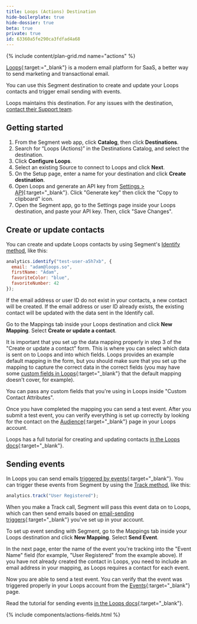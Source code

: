 ```yaml
---
title: Loops (Actions) Destination
hide-boilerplate: true
hide-dossier: true
beta: true
private: true
id: 63360a5fe290ca3fdfad4a68
---
```


{% include content/plan-grid.md name="actions" %}

[Loops](https://loops.so?utm_source=segmentio&utm_medium=docs&utm_campaign=partners){:target:="_blank"} is a modern email platform for SaaS, a better way to send marketing and transactional email.

You can use this Segment destination to create and update your Loops contacts and trigger email sending with events.

Loops maintains this destination. For any issues with the destination, [contact their Support team](mailto:help@loops.so).

## Getting started

1. From the Segment web app, click **Catalog**, then click **Destinations**.
2. Search for “Loops (Actions)” in the Destinations Catalog, and select the destination.
3. Click **Configure Loops**.
4. Select an existing Source to connect to Loops and click **Next**.
5. On the Setup page, enter a name for your destination and click **Create destination**. 
6. Open Loops and generate an API key from [Settings > API](https://app.loops.so/settings?page=api){:target="_blank"}. Click "Generate key" then click the "Copy to clipboard" icon.
7. Open the Segment app, go to the Settings page inside your Loops destination, and paste your API key. Then, click "Save Changes".

## Create or update contacts

You can create and update Loops contacts by using Segment's [Identify method](/docs/connections/spec/identify/), like this:

```javascript
analytics.identify("test-user-a5h7xb", {
  email: "adam@loops.so",
  firstName: "Adam",
  favoriteColor: "blue",
  favoriteNumber: 42
});
```

If the email address or user ID do not exist in your contacts, a new contact will be created. If the email address or user ID already exists, the existing contact will be updated with the data sent in the Identify call.

Go to the Mappings tab inside your Loops destination and click **New Mapping**. Select **Create or update a contact**.

It is important that you set up the data mapping properly in step 3 of the "Create or update a contact" form. This is where you can select which data is sent on to Loops and into which fields. Loops provides an example default mapping in the form, but you should make sure that you set up the mapping to capture the correct data in the correct fields (you may have some [custom fields in Loops](https://loops.so/docs/add-users/properties){:target="_blank"} that the default mapping doesn't cover, for example).

You can pass any custom fields that you're using in Loops inside "Custom Contact Attributes".

Once you have completed the mapping you can send a test event. After you submit a test event, you can verify everything is set up correctly by looking for the contact on the [Audience](https://app.loops.so/audience){:target="_blank"} page in your Loops account.

Loops has a full tutorial for creating and updating contacts [in the Loops docs](https://loops.so/docs/add-users/segment#create-or-update-contact){:target="_blank"}.

## Sending events

In Loops you can send emails [triggered by events](https://loops.so/docs/loop-builder/triggering-emails){:target="_blank"}. You can trigger these events from Segment by using the [Track method](/docs/connections/spec/track/), like this:

```javascript
analytics.track("User Registered");
```

When you make a Track call, Segment will pass this event data on to Loops, which can then send emails based on [email-sending triggers](https://loops.so/docs/loop-builder/loop-triggers){:target="_blank"} you've set up in your account.

To set up event sending with Segment, go to the Mappings tab inside your Loops destination and click **New Mapping**. Select **Send Event**.

In the next page, enter the name of the event you're tracking into the "Event Name" field (for example, "User Registered" from the example above). If you have not already created the contact in Loops, you need to include an email address in your mapping, as Loops requires a contact for each event.

Now you are able to send a test event. You can verify that the event was triggered properly in your Loops account from the [Events](https://app.loops.so/settings?page=events){:target="_blank"} page.

Read the tutorial for sending events [in the Loops docs](https://loops.so/docs/add-users/segment#send-event){:target="_blank"}.

{% include components/actions-fields.html %}
